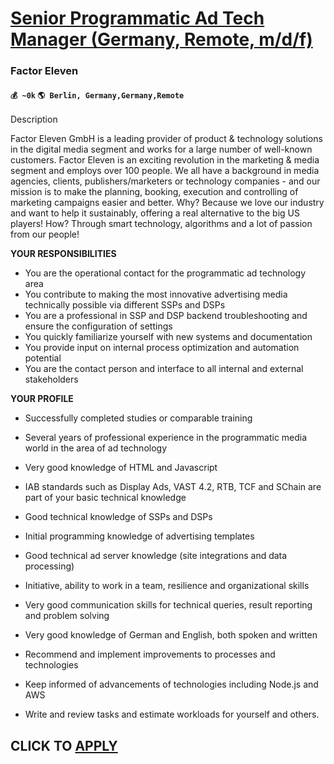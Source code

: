 # [Senior Programmatic Ad Tech Manager (Germany, Remote, m/d/f)](https://www.remotewlb.com/apply/senior-programmatic-ad-tech-manager-germany-remote-m-d-f)  
### Factor Eleven  
#### `💰 ~0k` `🌎 Berlin, Germany,Germany,Remote`  

Description

Factor Eleven GmbH is a leading provider of product & technology solutions in the digital media segment and works for a large number of well-known customers. Factor Eleven is an exciting revolution in the marketing & media segment and employs over 100 people. We all have a background in media agencies, clients, publishers/marketers or technology companies - and our mission is to make the planning, booking, execution and controlling of marketing campaigns easier and better. Why? Because we love our industry and want to help it sustainably, offering a real alternative to the big US players! How? Through smart technology, algorithms and a lot of passion from our people!

 **YOUR RESPONSIBILITIES**

  * You are the operational contact for the programmatic ad technology area 
  * You contribute to making the most innovative advertising media technically possible via different SSPs and DSPs 
  * You are a professional in SSP and DSP backend troubleshooting and ensure the configuration of settings 
  * You quickly familiarize yourself with new systems and documentation 
  * You provide input on internal process optimization and automation potential 
  * You are the contact person and interface to all internal and external stakeholders 

**YOUR PROFILE**

  * Successfully completed studies or comparable training 
  * Several years of professional experience in the programmatic media world in the area of ad technology 
  * Very good knowledge of HTML and Javascript 
  * IAB standards such as Display Ads, VAST 4.2, RTB, TCF and SChain are part of your basic technical knowledge 
  * Good technical knowledge of SSPs and DSPs 
  * Initial programming knowledge of advertising templates 
  * Good technical ad server knowledge (site integrations and data processing) 
  * Initiative, ability to work in a team, resilience and organizational skills 

  * Very good communication skills for technical queries, result reporting and problem solving 
  * Very good knowledge of German and English, both spoken and written 
  * Recommend and implement improvements to processes and technologies 
  * Keep informed of advancements of technologies including Node.js and AWS 
  * Write and review tasks and estimate workloads for yourself and others.

  
## CLICK TO [APPLY](https://www.remotewlb.com/apply/senior-programmatic-ad-tech-manager-germany-remote-m-d-f)

